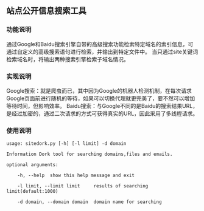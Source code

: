 ## 站点公开信息搜索工具
### 功能说明
通过Google和Baidu搜索引擎自带的高级搜索功能检索特定域名的索引信息，可通过自定义的高级搜索语句进行检索，并输出到特定文件中。
当只通过site关键词检索域名时，将输出两种搜索引擎检索子域名情况。

### 实现说明
Google搜索：就是爬虫而已，其中因为Google的机器人检测机制，在每次请求Google页面前进行随机的等待，如果可以切换代理就更完美了，要不然可以增加等待时间，但影响效率。
Baidu搜索：与Google不同的是Baidu的搜索结果URL，是经过加密的，通过二次请求的方式可获得真实的URL，因此采用了多线程请求。

### 使用说明
```
usage: sitedork.py [-h] [-l limit] -d domain

Information Dork tool for searching domains,files and emails.

optional arguments:

	-h, --help	show this help message and exit

	-l limit, --limit limit		results of searching limit(default:1000)

	-d domain, --domain domain 	domain name for searching
```
